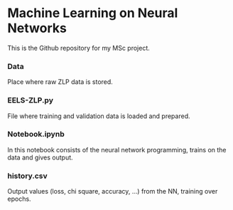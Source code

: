 # Machine Learning on Neural Networks

This is the Github repository for my MSc project. 

### Data
Place where raw ZLP data is stored.

### EELS-ZLP.py
File where training and validation data is loaded and prepared.

### Notebook.ipynb
In this notebook consists of the neural network programming, trains on the data and gives output.

### history.csv
Output values (loss, chi square, accuracy, ...) from the NN, training over epochs. 



